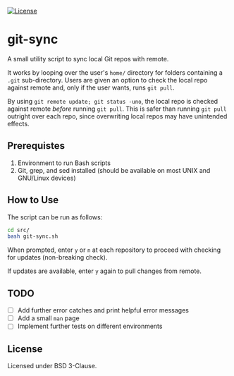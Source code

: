 [![License](https://img.shields.io/badge/License-BSD_3--Clause-blue.svg)](https://opensource.org/licenses/BSD-3-Clause)
# git-sync
A small utility script to sync local Git repos with remote.

It works by looping over the user's `home/` directory for folders containing a `.git` sub-directory. Users are given an option to check the local repo against remote and, only if the user wants, runs `git pull`.

By using `git remote update; git status -uno`, the local repo is checked against remote _before_ running `git pull`. This is safer than running `git pull` outright over each repo, since overwriting local repos  may have unintended effects. 

## Prerequistes
1. Environment to run Bash scripts
2. Git, grep, and sed installed (should be available on most UNIX and GNU/Linux devices)

## How to Use
The script can be run as follows:
```bash
cd src/
bash git-sync.sh
```
When prompted, enter `y` or `n` at each repository to proceed with checking for updates (non-breaking check).

If updates are available, enter `y` again to pull changes from remote.

## TODO
- [ ] Add further error catches and print helpful error messages
- [ ] Add a small `man` page
- [ ] Implement further tests on different environments

## License
Licensed under BSD 3-Clause.
